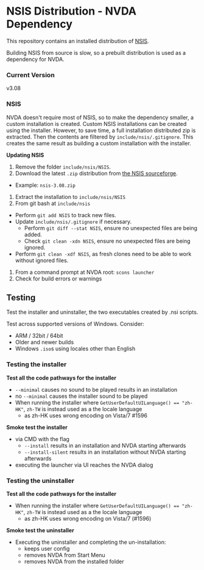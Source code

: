 # NSIS Distribution - NVDA Dependency 

This repository contains an installed distribution of [NSIS](https://nsis.sourceforge.io/).

Building NSIS from source is slow, so a prebuilt distribution is used as a dependency for NVDA.

### Current Version

v3.08

### NSIS

NVDA doesn't require most of NSIS, so to make the dependency smaller,
a custom installation is created.
Custom NSIS installations can be created using the installer.
However, to save time, a full installation distributed zip is extracted.
Then the contents are filtered by `include/nsis/.gitignore`.
This creates the same result as building a custom installation with the installer.

**Updating NSIS**
1. Remove the folder `include/nsis/NSIS`.
1. Download the latest `.zip` distribution from [the NSIS sourceforge](https://sourceforge.net/projects/nsis/files/).
  - Example: `nsis-3.08.zip`
1. Extract the installation to `include/nsis/NSIS`
1. From git bash at `include/nsis`
  - Perform `git add NSIS` to track new files.
  - Update `include/nsis/.gitignore` if necessary.
    - Perform `git diff --stat NSIS`, ensure no unexpected files are being added.
    - Check `git clean -xdn NSIS`, ensure no unexpected files are being ignored.
  - Perform `git clean -xdf NSIS`, as fresh clones need to be able to work without ignored files.
1. From a command prompt at NVDA root: `scons launcher`
1. Check for build errors or warnings

## Testing
Test the installer and uninstaller, the two executables created by .nsi scripts.

Test across supported versions of Windows.
Consider:
- ARM / 32bit / 64bit
- Older and newer builds
- Windows `.iso`s using locales other than English

###  Testing the installer

**Test all the code pathways for the installer**
- `--minimal` causes no sound to be played results in an installation
- no `--minimal` causes the installer sound to be played
- When running the installer where `GetUserDefaultUILanguage() == "zh-HK"`, `zh-TW` is instead used as a the locale language
  - as zh-HK uses wrong encoding on Vista/7 #1596

**Smoke test the installer**
- via CMD with the flag
  - `--install` results in an installation and NVDA starting afterwards
  - `--install-silent` results in an installation without NVDA starting afterwards
- executing the launcher via UI reaches the NVDA dialog

### Testing the uninstaller

**Test all the code pathways for the installer**
- When running the installer where `GetUserDefaultUILanguage() == "zh-HK"`, `zh-TW` is instead used as a the locale language
  - as zh-HK uses wrong encoding on Vista/7 (#1596)

**Smoke test the uninstaller**
- Executing the uninstaller and completing the un-installation:
  - keeps user config
  - removes NVDA from Start Menu
  - removes NVDA from the installed folder
